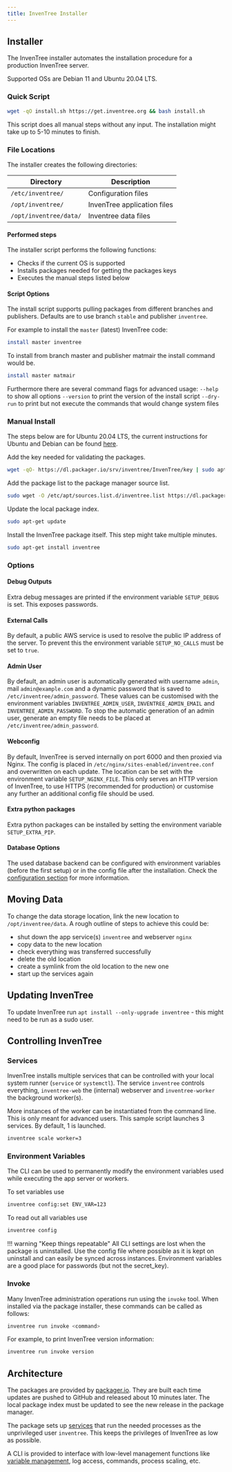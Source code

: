```yaml
---
title: InvenTree Installer
---
```


## Installer
The InvenTree installer automates the installation procedure for a production InvenTree server.

Supported OSs are Debian 11 and Ubuntu 20.04 LTS.

### Quick Script

```bash
wget -qO install.sh https://get.inventree.org && bash install.sh
```

This script does all manual steps without any input. The installation might take up to 5-10 minutes to finish.

### File Locations

The installer creates the following directories:

| Directory | Description |
| --- | --- |
| `/etc/inventree/` | Configuration files |
| `/opt/inventree/` | InvenTree application files |
| `/opt/inventree/data/` | Inventree data files |

#### Performed steps

The installer script performs the following functions:

- Checks if the current OS is supported
- Installs packages needed for getting the packages keys
- Executes the manual steps listed below

#### Script Options

The install script supports pulling packages from different branches and publishers.
Defaults are to use branch `stable` and publisher `inventree`.

For example to install the `master` (latest) InvenTree code:

```bash
install master inventree
```

To install from branch master and publisher matmair the install command would be.
```bash
install master matmair
```

Furthermore there are several command flags for advanced usage:
`--help` to show all options
`--version` to print the version of the install script
`--dry-run` to print but not execute the commands that would change system files

### Manual Install

The steps below are for Ubuntu 20.04 LTS, the current instructions for Ubuntu and Debian  can be found [here](https://packager.io/gh/inventree/InvenTree).

Add the key needed for validating the packages.
```bash
wget -qO- https://dl.packager.io/srv/inventree/InvenTree/key | sudo apt-key add -
```

Add the package list to the package manager source list.
```bash
sudo wget -O /etc/apt/sources.list.d/inventree.list https://dl.packager.io/srv/inventree/InvenTree/stable/installer/ubuntu/20.04.repo
```

Update the local package index.
```bash
sudo apt-get update
```

Install the InvenTree package itself. This step might take multiple minutes.
```bash
sudo apt-get install inventree
```

### Options

#### Debug Outputs

Extra debug messages are printed if the environment variable `SETUP_DEBUG` is set. This exposes passwords.

#### External Calls

By default, a public AWS service is used to resolve the public IP address of the server. To prevent this the environment variable `SETUP_NO_CALLS` must be set to `true`.

#### Admin User

By default, an admin user is automatically generated with username `admin`, mail `admin@example.com` and a dynamic password that is saved to `/etc/inventree/admin_password`.
These values can be customised with the environment variables `INVENTREE_ADMIN_USER`, `INVENTREE_ADMIN_EMAIL` and `INVENTREE_ADMIN_PASSWORD`.
To stop the automatic generation of an admin user, generate an empty file needs to be placed at `/etc/inventree/admin_password`.

#### Webconfig

By default, InvenTree is served internally on port 6000 and then proxied via Nginx. The config is placed in `/etc/nginx/sites-enabled/inventree.conf` and overwritten on each update. The location can be set with the environment variable `SETUP_NGINX_FILE`.
This only serves an HTTP version of InvenTree, to use HTTPS (recommended for production) or customise any further an additional config file should be used.

#### Extra python packages
Extra python packages can be installed by setting the environment variable `SETUP_EXTRA_PIP`.

#### Database Options

The used database backend can be configured with environment variables (before the first setup) or in the config file after the installation. Check the [configuration section](./config.md#database-options) for more information.

## Moving Data

To change the data storage location, link the new location to `/opt/inventree/data`.
A rough outline of steps to achieve this could be:
- shut down the app service(s) `inventree` and webserver `nginx`
- copy data to the new location
- check everything was transferred successfully
- delete the old location
- create a symlink from the old location to the new one
- start up the services again

## Updating InvenTree

To update InvenTree run `apt install --only-upgrade inventree` - this might need to be run as a sudo user.

## Controlling InvenTree

### Services
InvenTree installs multiple services that can be controlled with your local system runner (`service` or `systemctl`).
The service `inventree` controls everything, `inventree-web` the (internal) webserver and `inventree-worker` the background worker(s).

More instances of the worker can be instantiated from the command line. This is only meant for advanced users.
This sample script launches 3 services. By default, 1 is launched.
```bash
inventree scale worker=3
```

### Environment Variables

The CLI can be used to permanently modify the environment variables used while executing the app server or workers.

To set variables use
```bash
inventree config:set ENV_VAR=123
```

To read out all variables use
```bash
inventree config
```

!!! warning "Keep things repeatable"
    All CLI settings are lost when the package is uninstalled.
    Use the config file where possible as it is kept on uninstall and can easily be synced across instances. Environment variables are a good place for passwords (but not the secret_key).

### Invoke

Many InvenTree administration operations run using the `invoke` tool. When installed via the package installer, these commands can be called as follows:

```bash
inventree run invoke <command>
```

For example, to print InvenTree version information:

```bash
inventree run invoke version
```

## Architecture

The packages are provided by [packager.io](https://packager.io/). They are built each time updates are pushed to GitHub and released about 10 minutes later. The local package index must be updated to see the new release in the package manager.

The package sets up [services](#controlling-inventree) that run the needed processes as the unprivileged user `inventree`. This keeps the privileges of InvenTree as low as possible.

A CLI is provided to interface with low-level management functions like [variable management](#enviroment-variables), log access, commands, process scaling, etc.
